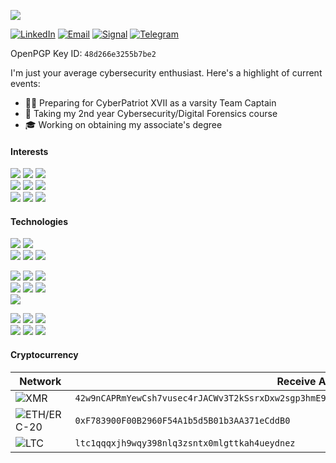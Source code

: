 ![](https://komarev.com/ghpvc/?username=reversed-coffee)

[![LinkedIn](https://img.shields.io/badge/LinkedIn-0077B5?style=for-the-badge&logo=linkedin&logoColor=white)](https://www.linkedin.com/in/nicholas-hardenburgh/)
[![Email](https://img.shields.io/badge/Email-EA4335?style=for-the-badge&logo=gmail&logoColor=white)](mailto:nick@reversed.coffee)
[![Signal](https://img.shields.io/badge/Signal-%23039BE5.svg?&style=for-the-badge&logo=Signal&logoColor=white)](https://signal.me/#eu/Ak1GukVX2l8Dofirn8M66E-wXHcX4wK8zQ1EjOT8LcXb8gxJy81GvYkZB5fCsaxQ)
[![Telegram](https://img.shields.io/badge/Telegram-2CA5E0?style=for-the-badge&logo=telegram&logoColor=white)](https://t.me/reversed_coffee)

OpenPGP Key ID: `48d266e3255b7be2`

I'm just your average cybersecurity enthusiast. Here's a highlight of current events:
- 🧑‍💻 Preparing for CyberPatriot XVII as a varsity Team Captain
- 🎒 Taking my 2nd year Cybersecurity/Digital Forensics course
- 🎓 Working on obtaining my associate's degree

#### Interests
![](https://img.shields.io/badge/Software%20Engineering-363331?style=for-the-badge)
![](https://img.shields.io/badge/Reverse%20Engineering-5e5654?style=for-the-badge)
![](https://img.shields.io/badge/Server%20Management-3D3B3C?style=for-the-badge)\
![](https://img.shields.io/badge/Electronics-5e5654?style=for-the-badge)
![](https://img.shields.io/badge/Cryptocurrency-3D3B3C?style=for-the-badge)
![](https://img.shields.io/badge/3D%20Printing-363331?style=for-the-badge)\
![](https://img.shields.io/badge/Coffee-4d3b34?style=for-the-badge)
![](https://img.shields.io/badge/Mountain%20Dew-07703C?style=for-the-badge)
![](https://img.shields.io/badge/🇮🇹%20Italian%20Food-224588?style=for-the-badge)

#### Technologies

![](https://img.shields.io/badge/Raspberry%20Pi-A22846?style=for-the-badge&logo=raspberry-pi&logoColor=white)
![](https://img.shields.io/badge/ThinkPad-EE2624?style=for-the-badge&logo=thinkpad&logoColor=white)\
![](https://img.shields.io/badge/Juniper-2D6A00?style=for-the-badge&logo=juniper-networks&logoColor=white)
![](https://img.shields.io/badge/MikroTik-293138?style=for-the-badge&logo=mikrotik&logoColor=white)
![](https://img.shields.io/badge/Netgear-2C262D?style=for-the-badge&logo=netgear&logoColor=white)

![](https://img.shields.io/badge/Arch_Linux-1793D1?style=for-the-badge&logo=arch-linux&logoColor=white)
![](https://img.shields.io/badge/Debian-A81D33?style=for-the-badge&logo=debian&logoColor=white)
![](https://img.shields.io/badge/Alpine_Linux-0D597F?style=for-the-badge&logo=alpine-linux&logoColor=white)\
![](https://img.shields.io/badge/Docker-1D63ED?style=for-the-badge&logo=docker&logoColor=white)
![](https://img.shields.io/badge/Libvirt-3C857C?style=for-the-badge&logo=linux&logoColor=white)
![](https://img.shields.io/badge/Proxmox-E57000?style=for-the-badge&logo=proxmox&logoColor=white)\
![](https://img.shields.io/badge/Cloudflare-F38020?style=for-the-badge&logo=cloudflare&logoColor=white)

![](https://img.shields.io/badge/C%23/.NET-512BD4?style=for-the-badge)
![](https://img.shields.io/badge/C++-00599C?style=for-the-badge)
![](https://img.shields.io/badge/C-A8B9CC?style=for-the-badge)\
![](https://img.shields.io/badge/Bash-4EAA25?style=for-the-badge&logo=GNU%20Bash&logoColor=white)
![](https://img.shields.io/badge/Lua-2C2D72?style=for-the-badge&logo=lua&logoColor=white)
![](https://img.shields.io/badge/TypeScript-3178C6?style=for-the-badge&logo=typescript&logoColor=white)

#### Cryptocurrency

| Network | Receive Address |
|---------|-----------------|
| ![XMR](https://img.shields.io/badge/XMR-3C3C3D?style=for-the-badge&logo=monero&logoColor=FF6600)                 | `42w9nCAPRmYewCsh7vusec4rJACWv3T2kSsrxDxw2sgp3hmE9UmHNC2hQsb6ghQJA7iCFo8e3HcXbYRkRCj4ZSsR1JA9D1K` |
| ![ETH/ERC-20](https://img.shields.io/badge/ETH%2FERC20-3C3C3D?style=for-the-badge&logo=ethereum&logoColor=white) | `0xF783900F00B2960F54A1b5d5B01b3AA371eCddB0` |
| ![LTC](https://img.shields.io/badge/LTC-3C3C3D?style=for-the-badge&logo=litecoin&logoColor=A6A9AA)               | `ltc1qqqxjh9wqy398nlq3zsntx0mlgttkah4ueydnez` |
